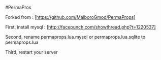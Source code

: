 #PermaPros

Forked from : [https://github.com/MalboroGmod/PermaProps]

First, install mysql : [http://facepunch.com/showthread.php?t=1220537]

Second, rename permaprops.lua.mysql or permaprops.lua.sqlite to permaprops.lua

Third, restart your server